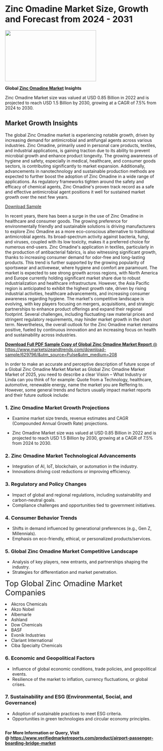 <H1>Zinc Omadine Market Size, Growth and Forecast from 2024 - 2031</H1><img class="aligncenter size-medium wp-image-584254" src="https://thirdeyenews.in/wp-content/uploads/2024/09/Global-Market-Research-300x168.jpeg" alt="" width="300" height="168" /><p><strong>Global&nbsp;<a href="https://www.marketsizeandtrends.com/download-sample/629796/&amp;utm_source=Pulse&amp;utm_medium=208">Zinc Omadine Market</a> Insights</strong></p><p>Zinc Omadine Market size was valued at USD 0.85 Billion in 2022 and is projected to reach USD 1.5 Billion by 2030, growing at a CAGR of 7.5% from 2024 to 2030.</p><p><h2>Market Growth Insights</h2> <p>The global Zinc Omadine market is experiencing notable growth, driven by increasing demand for antimicrobial and antifungal agents across various industries. Zinc Omadine, primarily used in personal care products, textiles, and industrial applications, is gaining traction due to its ability to prevent microbial growth and enhance product longevity. The growing awareness of hygiene and safety, especially in medical, healthcare, and consumer goods sectors, is contributing significantly to market expansion. Additionally, advancements in nanotechnology and sustainable production methods are expected to further boost the adoption of Zinc Omadine in a wide range of applications. As regulatory frameworks tighten around the safety and efficacy of chemical agents, Zinc Omadine's proven track record as a safe and effective antimicrobial agent positions it well for sustained market growth over the next few years.</p> <p><a href="#">Download Sample</a></p> <p>In recent years, there has been a surge in the use of Zinc Omadine in healthcare and consumer goods. The growing preference for environmentally friendly and sustainable solutions is driving manufacturers to explore Zinc Omadine as a more eco-conscious alternative to traditional antimicrobial agents. Its broad-spectrum activity against bacteria, fungi, and viruses, coupled with its low toxicity, makes it a preferred choice for numerous end-users. Zinc Omadine's application in textiles, particularly in the production of antibacterial fabrics, is also witnessing significant growth, thanks to increasing consumer demand for odor-free and long-lasting products. This trend is further supported by the growing popularity of sportswear and activewear, where hygiene and comfort are paramount. The market is expected to see strong growth across regions, with North America and Europe currently holding significant market share due to robust industrialization and healthcare infrastructure. However, the Asia Pacific region is anticipated to exhibit the highest growth rate, driven by rising industrial activities, healthcare advancements, and increasing consumer awareness regarding hygiene. The market's competitive landscape is evolving, with key players focusing on mergers, acquisitions, and strategic partnerships to enhance product offerings and expand their regional footprint. Several challenges, including fluctuating raw material prices and stringent regulatory requirements, may hinder market growth in the short term. Nevertheless, the overall outlook for the Zinc Omadine market remains positive, fueled by continuous innovation and an increasing focus on health and sustainability across industries.</p> <p><a href="#"></p><p><span class=""><strong>Download Full PDF Sample Copy of Global Zinc Omadine Market Report</strong> @ <a href="https://www.marketsizeandtrends.com/download-sample/629796/&amp;utm_source=Pulse&amp;utm_medium=208" target="_blank">https://www.marketsizeandtrends.com/download-sample/629796/&amp;utm_source=Pulse&amp;utm_medium=208</a></span></p><p>In order to make an accurate and perceptive description of future scope of a Global&nbsp;Zinc Omadine Market Market as Global&nbsp;Zinc Omadine Market Market of 2025, you need to describe a clear Vision &ndash; What Industry or Linda can you think of for example: Quote from a Technology, healthcare, automotive, renewable energy, name the market you are Reffering to. However, some general trends and factors usually impact market reports and their future outlook include:</p><h3>1.&nbsp;<strong>Zinc Omadine Market Growth Projections</strong></h3><ul><li>Examine market size trends, revenue estimates and CAGR (Compounded Annual Growth Rate) projections.</li><li><p>Zinc Omadine Market size was valued at USD 0.85 Billion in 2022 and is projected to reach USD 1.5 Billion by 2030, growing at a CAGR of 7.5% from 2024 to 2030.</p></li></ul><h3>2.&nbsp;<strong>Zinc Omadine Market Technological Advancements</strong></h3><ul><li>Integration of AI, IoT, blockchain, or automation in the industry.</li><li>Innovations driving cost reductions or improving efficiency.</li></ul><h3>3.&nbsp;<strong>Regulatory and Policy Changes</strong></h3><ul><li>Impact of global and regional regulations, including sustainability and carbon-neutral goals.</li><li>Compliance challenges and opportunities tied to government initiatives.</li></ul><h3>4.&nbsp;<strong>Consumer Behavior Trends</strong></h3><ul><li>Shifts in demand influenced by generational preferences (e.g., Gen Z, Millennials).</li><li>Emphasis on eco-friendly, ethical, or personalized products/services.</li></ul><h3>5.&nbsp;<strong>Global Zinc Omadine Market Competitive Landscape</strong></h3><ul><li>Analysis of key players, new entrants, and partnerships shaping the industry.</li><li>Strategies for differentiation and market penetration.</li></ul><p data-pm-slice="1 1 []"><span style="color: inherit; font-family: inherit; font-size: 25px;">Top Global Zinc Omadine Market Companies</span></p><div class="" data-test-id=""><p><li>Akcros Chemicals</li><li> Akzo Nobel</li><li> Albemarle</li><li> Ashland</li><li> Dow Chemicals</li><li> BASF</li><li> Evonik Industries</li><li> Clariant International</li><li> Ciba Specialty Chemicals</li></p></div><h3>6.&nbsp;<strong>Economic and Geopolitical Factors</strong></h3><ul><li>Influence of global economic conditions, trade policies, and geopolitical events.</li><li>Resilience of the market to inflation, currency fluctuations, or global crises.</li></ul><h3>7.&nbsp;<strong>Sustainability and ESG (Environmental, Social, and Governance)</strong></h3><ul><li>Adoption of sustainable practices to meet ESG criteria.</li><li>Opportunities in green technologies and circular economy principles.</li></ul><h2><strong style="font-size: 14px;">For More Information or Query, Visit @&nbsp;</strong><a style="background-color: #ffffff; font-size: 14px;" href="https://www.marketsizeandtrends.com/report/zinc-omadine-market/" target="_blank">https://www.verifiedmarketreports.com/product/airport-passenger-boarding-bridge-market</a></h2>
